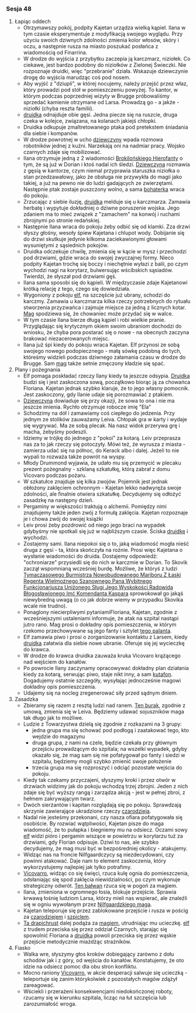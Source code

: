 ### Sesja 48
1. Łapiąc oddech
    - Otrzymawszy pokój, podpity Kajetan urządza wielką kąpiel. Ilana w tym czasie eksperymentuje z modyfikacją swojego wyglądu. Przy użyciu swoich dziwnych zdolności zmienia kolor włosów, skóry i oczu, a następnie rusza na miasto poszukać posłańca z wiadomością od Finarrina.
    - W drodze do wyjścia z przybytku zaczepia ją karczmarz, niziołek. Co ciekawe, jest bardzo podobny do niziołków z Zielonej Świeczki. Nie rozpoznaje druidki, więc "przebranie" działa. Wskazuje dziewczynie drogę do wyjścia marudząc coś pod nosem.
    - Aby wyjść z "dziupli", w której nocujemy, należy przejść przez właz, który prowadzi pod stół w pomieszczeniu powyżej. To kantor, w którym podczas poprzedniej wizyty w Brugge próbowaliśmy sprzedać kamienie otrzymane od Larsa. Prowadzą go - a jakże - niziołki (chyba reszta familii).
    - [druidka](Ilana) odnajduje obie gęsi. Jedna piecze się na ruszcie, druga czeka w kolejce, związana, na kolanach jakiejś chłopki. 
    - Druidka odkupuje zmaltretowanego ptaka pod pretekstem śniadania dla siebie i kompanów.
    - W drodze powrotnej w ucho [dziewczyny](Ilana) wpada rozmowa robotników jednej z kuźni. Narzekają oni na nadmiar pracy. Wojsko czarnych zdaje się mobilizować.
    - Ilana otrzymuje jedną z 2 wiadomości [Brokilońskiego Hierofanty](Finarrin) o tym, że są już w Dorian i ktoś nadal ich śledzi. [Dziewczyna](Ilana) rozmawia z gęsią w kantorze, czym niemal przyprawia staruszka niziołka o stan przedzawałowy, jako że obsługa nie przywykła do magii jako takiej, a już na pewno nie do ludzi gadających ze zwierzętami. Następnie ptak zostaje puszczony wolno, a sama [bohaterka](Ilana) wraca do pokoju.
    - Zrzucając z siebie iluzję, [druidka](Ilana) melduje się u karczmarza. Zamawia herbatę i wypytuje dokładniej o dziwne poruszenie wojska. Jego zdaniem ma to mieć związek z "zamachem" na konwój i ruchami zbrojnymi po stronie redańskiej.
    - Następnie Ilana wraca do pokoju żeby odbić się od klamki. Zza drzwi słyszy głośny, wesoły śpiew Kajetana i chlupot wody. Dobijanie się do drzwi skutkuje jedynie kilkoma zaciekawionymi głowami wysuniętymi z sąsiednich pokojów. 
    - Druidka odczekuje chwilę, zmienia się w kącie w mysz i przechodzi pod drzwiami, gdzie wraca do swojej zwyczajnej formy. Nieco podpity Kajetan trochę się boczy i niechętnie wyłazi z balii, po czym wychodzi nagi na korytarz, bulwersując wścibskich sąsiadów. Twierdzi, że słyszał pod drzwiami gęś.
    - Ilana sama sposobi się do kąpieli. W międzyczasie zdaje Kajetanowi krótką relację z tego, czego się dowiedziała.
    - Wygoniony z pokoju [elf](Kajetan), na szczęście już ubrany, schodzi do karczmy. Zamawia u karczmarza kilka rzeczy potrzebnych do rytuału stworzenia przyzwańca i zajmuje miejsce za jedną z licznych kotar. [Mag](Kajetan) spodziewa się, że chowaniec może przydać się w walce.
    - W tym czasie Ilana bierze długą kąpiel i robi wielkie pranie. Przyglądając się krytycznym okiem swoim ubraniom dochodzi do wniosku, że chyba pora postarać się o nowe - na obecnych zaczyna brakować niezacerowanych miejsc.
    - Ilana już śpi kiedy do pokoju wraca Kajetan. Elf przynosi ze sobą swojego nowego podopiecznego - małą sówkę podobną do tych, któreśmy widzieli podczas dziwnego załamania czasu w drodze do Brugge. Sam [mag](Kajetan) także setnie zmęczony kładzie się spać.
2. Plany i pożegnania
    - Elf pomaga poskładać rzeczy Ilany kiedy ta jeszcze odsypia. [Druidka](Ilana) budzi się i jest zaskoczona sową, początkowo biorąc ją za chowańca Floriana. Kajetan jednak szybko klaruje, że to jego własny pomocnik. Jest zaskoczony, gdy Ilanie udaje się porozmawiać z ptakiem. 
    - [Dziewczyna](Ilana) dowiaduje się przy okazji, że sowa to ona i nie ma jeszcze imienia. Rychło otrzymuje robocze imię "Ela"
    - Schodzimy na dół i zamawiamy coś ciepłego do jedzenia. Przy jednym ze stolików zauważamy Leiva. Chłopak gra w karty i wydaje się wygrywać. Ma ze sobą plecak. Na nasz widok przerywa grę i macha, żebyśmy podeszli. 
    - Idziemy w trójkę do jednego z "pokoi" za kotarą. Leiv przeprasza nas za to jak rzeczy się potoczyły. Mówi też, że wyrusza z miasta - zamierza udać się na północ, do Kerack albo i dalej. Jeżeli to nie wypali to rozważa także powrót na wyspy.
    - Młody Drummond wyjawia, że udało mu się przemycić w plecaku prezent pożegnalny - szklaną szkatułkę, którą zabrał z domu Vicovaro podczas pożaru. 
    - W szkatułce znajduje się kilka zwojów. Pojemnik jest jednak obłożony zaklęciem ochronnym - Kajetan lekko nadwyręża swoje zdolności, ale finalnie otwiera szkatułkę. Decydujemy się odłożyć zasadzkę na następny dzień.
    - Pergaminy w większości traktują o alchemii. Pomiędzy nimi znajdujemy także jeden zwój z formułą zaklęcia. Kajetan rozpoznaje je i chowa zwój do swojej książki
    - Leiv prosi żeby pozdrowić od niego jego braci na wypadek gdybyśmy nie spotkali się już w najbliższym czasie. Ściska [druidkę](Ilana) i wychodzi.
    - Zostajemy sami. Ilana niepokoi się o to, jaką wiadomość mogła nieść druga z gęsi - ta, która skończyła na rożnie. Prosi więc Kajetana o wysłanie wiadomości do druida. Dostajemy odpowiedź: "ochroniarze" przysiedli się do nich w karczmie w Dorian. To Skovik zaczął wspomnianą wcześniej burdę. Możliwe, że któryś z ludzi [Tymaczasowego Burmistrza Nowobudowanego Mariboru Z Łaski Regenta Wielmożnego Szanownego Pana Wybitnego Funkcjonariusza Uniżonego Sługi Jego Wyskokości Radowida Błogosławionego Imć Komendanta Kaspara](Kaspar) sprowokował go jakąś niewybredną uwagą (o co jak dobrze wiemy w przypadku Skovika wcale nie trudno).
    - Ponaglony niecierpliwymi pytaniamiFloriana, Kajetan, zgodnie z wcześniejszymi ustaleniami informuje, że atak na szpital nastąpi jutro rano. Mag prosi o dokładny opis pomieszczenia, w którym rzekomo przechowywane są jego fanty i sztylet [tego palanta](Lars).
    - Elf zamawia piwo i prosi o zorganizowanie kontaktu z Larsem, kiedy [druidka](Ilana) załatwia dla siebie nowe ubranie. Oferuje się jej wycieczkę do krawca.
    - W drodze do krawca druidka zauważa kruka Vicovaro krążącego nad wejściem do kanałów.
    - Po powrocie Ilany zaczynamy opracowywać dokładny plan działania kiedy za kotarą, serwując piwo, staje nikt inny, a sam [kutafon](Lars). Dogadujemy ostatnie szczegóły, wysyłając jednocześnie magowi dokładny opis pomieszczenia.
    - Udajemy się na nocleg zregenerować siły przed sądnym dniem.
2. Zasadzka
    - Zbieramy się razem z resztą ludzi nad ranem. [Ten burak](Lars), zgodnie z umową, zmienia się w Leiva. Będziemy udawać sojuszników maga tak długo jak to możliwe.
    - Ludzie z Towarzystwa dzielą się zgodnie z rozkazami na 3 grupy: 
        - jedna grupa ma się schować pod podłogą i zaatakować tego, kto wejdzie do magazynu 
        - druga grupa, z nami na czele, będzie czekała przy głównym przejściu prowadzącym do szpitala; na wszelki wypadek, gdyby okazało się, że mag sam się nie pofatygował po fanty i siedzi w szpitalu, będziemy mogli szybko zmienić swoje położenie
        - trzecia grupa ma się rozproszyć i odciąć pozostałe wejścia do pokoju.
    - Kiedy tak czekamy przyczajeni, słyszymy kroki i przez otwór w drzwiach widzimy jak do pokoju wchodzą trzej zbrojni. Jeden z nich zdaje się być wyższy rangą i zarządza akcją - jest w pełnej zbroi, z hełmem zakrywającym twarz.
    - Dwóch sierżantów i kapitan rozglądają się po pokoju. Sprawdzają skrzynie zawierające ukradzione rzeczy [czarodzieja](Florian).
    - Nadal nie jesteśmy przekonani, czy nasza ofiara pofatygowała się osobiście. By rozwiać wątpliwości, Kajetan pisze do maga wiadomość, że to pułapka i biegniemy mu na odsiecz. Oczami sowy [elf](Kajetan) widzi pióro i pergamin wiszące w powietrzu w korytarzu tuż za drzwiami, gdy Florian odpisuje. Dziwi to nas, ale szybko decydujemy, że mag musi być w bezpośredniej okolicy - atakujemy.
    - Widząc nas na froncie Nilfgaardczycy są niezdecydowani, czy powinni atakować. Daje nam to element zaskoczenia, który wykorzystujemy najlepiej jak tylko potrafimy.
    - [Vicovarro](Florian), widząc co się święci, rzuca kulę ognia do pomieszczenia, odsłaniając się spod zaklęcia niewidzialności, po czym wykonuje strategiczny odwrót. [Ten bałwan](Lars) rzuca się w pogoń za magiem.
    - Ilana, zmieniona w ogromnego łosia, blokuje przejście. Sprawia krwawą łośnię ludziom Larsa, którzy mieli nas wspierać, ale znaleźli się w ogniu wywołanym przez [Nilfgaardzkiego maga](Florian). 
    - Kajetan teleporuje się przez zablokowane przejście i rusza w pościg za [czarodziejem](Florian) i [szpiclem](Lars).
    - [Ta drapichrust](Lars) dalej podąża za [magiem](Florian), utrudniając mu ucieczkę. [elf](Kajetan) z trudem przeciska się przez oddział Czarnych, starając się spowolnić Floriana a [druidka](Ilana) powoli przeciska się przez wąskie przejście metodycznie miażdżąc strażników.
3. Fiasko
    - Walka wre, słyszymy głos kroków dobiegający zarówno z dołu schodów jak i z góry, od wejścia do kanałów. Konstatujemy, że oto idzie na odsiecz pomoc dla obu stron konfliktu.
    - Mocno raniony [Vicovarro](Florian), w akcie desperacji salwuje się ucieczką - teleportuje się zanim którykolwiek z pozostałych magów zdążył zareagować.
    - Wściekli i przerażeni konsekwencjami niedokończonej roboty, rzucamy się w kierunku szpitala, licząc na łut szczęścia lub zarozumiałość wroga.